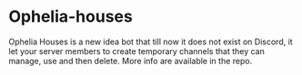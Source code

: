 # Ophelia-houses
Ophelia Houses is a new idea bot that till now it does not exist on Discord, it let your server members to create temporary channels that they can manage, use and then delete. More info are available in the repo.
